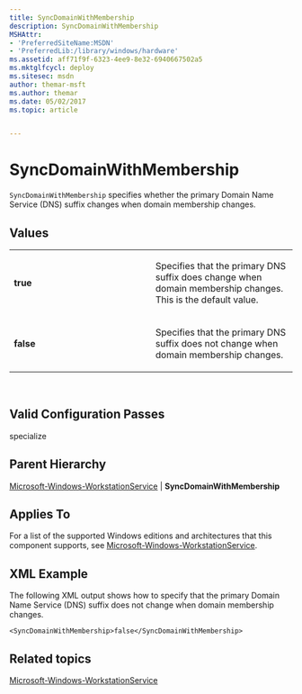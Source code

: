 ```yaml
---
title: SyncDomainWithMembership
description: SyncDomainWithMembership
MSHAttr:
- 'PreferredSiteName:MSDN'
- 'PreferredLib:/library/windows/hardware'
ms.assetid: aff71f9f-6323-4ee9-8e32-6940667502a5
ms.mktglfcycl: deploy
ms.sitesec: msdn
author: themar-msft
ms.author: themar
ms.date: 05/02/2017
ms.topic: article


---
```


# SyncDomainWithMembership


`SyncDomainWithMembership` specifies whether the primary Domain Name Service (DNS) suffix changes when domain membership changes.

## Values


<table>
<colgroup>
<col width="50%" />
<col width="50%" />
</colgroup>
<tbody>
<tr class="odd">
<td><p><strong>true</strong></p></td>
<td><p>Specifies that the primary DNS suffix does change when domain membership changes. This is the default value.</p></td>
</tr>
<tr class="even">
<td><p><strong>false</strong></p></td>
<td><p>Specifies that the primary DNS suffix does not change when domain membership changes.</p></td>
</tr>
</tbody>
</table>

 

## Valid Configuration Passes


specialize

## Parent Hierarchy


[Microsoft-Windows-WorkstationService](microsoft-windows-workstationservice.md) | **SyncDomainWithMembership**

## Applies To


For a list of the supported Windows editions and architectures that this component supports, see [Microsoft-Windows-WorkstationService](microsoft-windows-workstationservice.md).

## XML Example


The following XML output shows how to specify that the primary Domain Name Service (DNS) suffix does not change when domain membership changes.

```
<SyncDomainWithMembership>false</SyncDomainWithMembership>
```

## Related topics


[Microsoft-Windows-WorkstationService](microsoft-windows-workstationservice.md)

 

 







